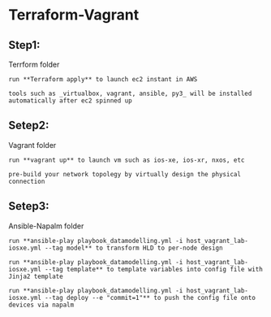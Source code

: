 # Terraform-Vagrant

## Step1:
 Terrform folder 
 
    run **Terraform apply** to launch ec2 instant in AWS
    
    tools such as _virtualbox, vagrant, ansible, py3_ will be installed automatically after ec2 spinned up
 
## Setep2:
 Vagrant folder 
 
    run **vagrant up** to launch vm such as ios-xe, ios-xr, nxos, etc
    
    pre-build your network topolegy by virtually design the physical connection
 
## Setep3:
 Ansible-Napalm folder 
 
    run **ansible-play playbook_datamodelling.yml -i host_vagrant_lab-iosxe.yml --tag model** to transform HLD to per-node design
    
    run **ansible-play playbook_datamodelling.yml -i host_vagrant_lab-iosxe.yml --tag template** to template variables into config file with Jinja2 template
    
    run **ansible-play playbook_datamodelling.yml -i host_vagrant_lab-iosxe.yml --tag deploy --e "commit=1"** to push the config file onto devices via napalm
 
 

